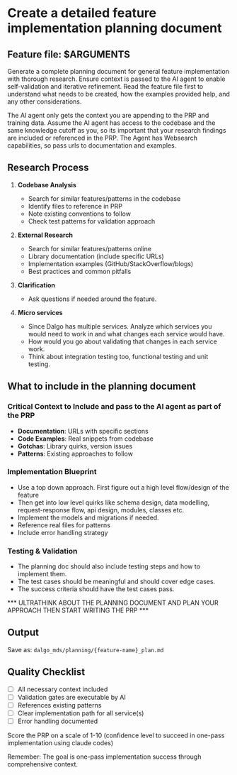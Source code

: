 # Create a detailed feature implementation planning document

## Feature file: $ARGUMENTS

Generate a complete planning document for general feature implementation with thorough research. Ensure context is passed to the AI agent to enable self-validation and iterative refinement. Read the feature file first to understand what needs to be created, how the examples provided help, and any other considerations.

The AI agent only gets the context you are appending to the PRP and training data. Assume the AI agent has access to the codebase and the same knowledge cutoff as you, so its important that your research findings are included or referenced in the PRP. The Agent has Websearch capabilities, so pass urls to documentation and examples.


## Research Process

1. **Codebase Analysis**
   - Search for similar features/patterns in the codebase
   - Identify files to reference in PRP
   - Note existing conventions to follow
   - Check test patterns for validation approach

2. **External Research**
   - Search for similar features/patterns online
   - Library documentation (include specific URLs)
   - Implementation examples (GitHub/StackOverflow/blogs)
   - Best practices and common pitfalls

3. **Clarification**
   - Ask questions if needed around the feature.

4. **Micro services**
   - Since Dalgo has multiple services. Analyze which services you would need to work in and what changes each service would have.
   - How would you go about validating that changes in each service work.
   - Think about integration testing too, functional testing and unit testing.  


## What to include in the planning document

### Critical Context to Include and pass to the AI agent as part of the PRP
- **Documentation**: URLs with specific sections
- **Code Examples**: Real snippets from codebase
- **Gotchas**: Library quirks, version issues
- **Patterns**: Existing approaches to follow

### Implementation Blueprint
- Use a top down approach. First figure out a high level flow/design of the feature
- Then get into low level quirks like schema design, data modelling, request-response flow, api design, modules, classes etc.
- Implement the models and migrations if needed. 
- Reference real files for patterns
- Include error handling strategy

### Testing & Validation
- The planning doc should also include testing steps and how to implement them. 
- The test cases should be meaningful and should cover edge cases. 
- The success criteria should have the test cases pass. 


*** ULTRATHINK ABOUT THE PLANNING DOCUMENT AND PLAN YOUR APPROACH THEN START WRITING THE PRP ***

## Output
Save as: `dalgo_mds/planning/{feature-name}_plan.md`


## Quality Checklist
- [ ] All necessary context included
- [ ] Validation gates are executable by AI
- [ ] References existing patterns
- [ ] Clear implementation path for all service(s)
- [ ] Error handling documented

Score the PRP on a scale of 1-10 (confidence level to succeed in one-pass implementation using claude codes)

Remember: The goal is one-pass implementation success through comprehensive context.